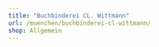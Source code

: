 ```yaml
---
title: "Buchbinderei CL. Wittmann"
url: /muenchen/buchbinderei-cl-wittmann/
shop: Allgemein
---
```

